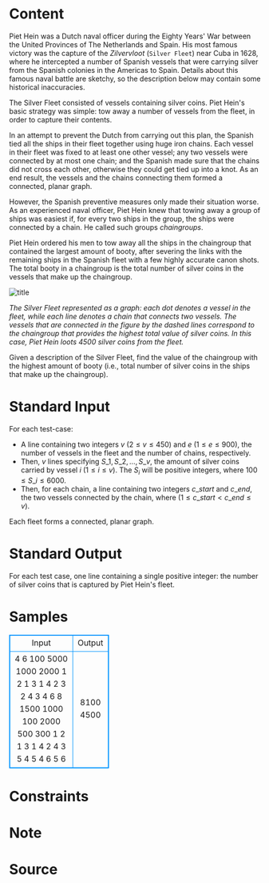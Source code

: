
# Content

Piet Hein was a Dutch naval officer during the Eighty Years' War between the United Provinces of The Netherlands and Spain.
His most famous victory was the capture of the *Zilvervloot* (`Silver Fleet`) near Cuba in 1628, where he intercepted
a number of Spanish vessels that were carrying silver from the Spanish colonies in the Americas to Spain.
Details about this famous naval battle are sketchy, so the description below may contain some historical inaccuracies.

The Silver Fleet consisted of vessels containing silver coins. Piet Hein's basic strategy was simple:
  tow away a number of vessels from the fleet, in order to capture their contents.

In an attempt to prevent the Dutch from carrying out this plan, the Spanish tied all the ships in their fleet together
using huge iron chains. Each vessel in their fleet was fixed to at least one other vessel; any two vessels
were connected by at most one chain; and the Spanish made sure that the chains did not cross each other, otherwise they
could get tied up into a knot. As an end result, the vessels and the chains connecting them formed a connected, planar graph.

However, the Spanish preventive measures only made their situation worse. As an experienced naval officer, Piet Hein knew that
towing away a group of ships was easiest if, for every two ships in the group, the ships were connected by a chain. He called
such groups *chaingroups*.

Piet Hein ordered his men to tow away all the ships in the chaingroup that contained the largest amount of booty,
after severing the links with the remaining ships in the Spanish fleet with a few highly accurate canon shots.
The total booty in a chaingroup is the total number of silver coins in the vessels that make up the chaingroup.

<p class="text-center"><img src="/source/lutece/battle-for-silver/img/aHR0cHM6Ly9hY20udWVzdGMuZWR1LmNuL21lZGlhL2ltYWdlL3Byb2JsZW0vODg5LzIwMTQwNTIzMTIxMTM4NjMyOS5wbmc=.png" alt="title"></p>

*The Silver Fleet represented as a graph: each dot denotes a vessel in the fleet, while each line denotes a chain that connects two vessels.
         The vessels that are connected in the figure by the dashed lines correspond to the chaingroup that provides the highest total value of silver coins.
         In this case, Piet Hein loots 4500 silver coins from the fleet.*

Given a description of the Silver Fleet, find the value of the chaingroup with the highest amount of booty
(i.e., total number of silver coins in the ships that make up the chaingroup).

# Standard Input

For each test-case:
* A line containing two integers $v$ $(2 \leq v \leq 450)$ and $e$ $(1 \leq e \leq 900)$, the number of vessels in the fleet and the number of chains, respectively.
* Then, $v$ lines specifying $S\_1, S\_2, \ldots, S\_v$, the amount of silver coins carried by vessel $i$ $(1 \le i \le v)$.
   The $S_i$ will be positive integers, where $100 \leq S\_i \leq 6000$.
* Then, for each chain, a line containing two integers $c\_{start}$ and $c\_{end}$,
   the two vessels connected by the chain, where ($1 \le c\_{start} < c\_{end} \leq v$).

Each fleet forms a connected, planar graph.

# Standard Output

For each test case, one line containing a single positive integer: the number of silver coins that is captured by Piet Hein's fleet.

# Samples

<style>
        table,table tr th, table tr td { border:1px solid #0094ff; }
        table { width: 200px; min-height: 25px; line-height: 25px; text-align: center; border-collapse: collapse;}   
    </style>
<table>
	<tr>
		<td>Input</td>
		<td>Output</td>
	</tr>
<tr><td>4 6
100
5000
1000
2000
1 2
1 3
1 4
2 3
2 4
3 4
6 8
1500
1000
100
2000
500
300
1 2
1 3
1 4
2 4
3 5
4 5
4 6
5 6</td><td>8100
4500</td></tr></table>


# Constraints



# Note



# Source


